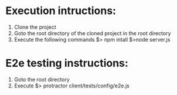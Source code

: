 Execution intructions:
=========================
1. Clone the project
2. Goto the root directory of the cloned project in the root directory
3. Execute the following commands
     $> npm intall
     $>node server.js

E2e testing instructions:
========================
1. Goto the root directory
2. Execute
    $> protractor client/tests/config/e2e.js
